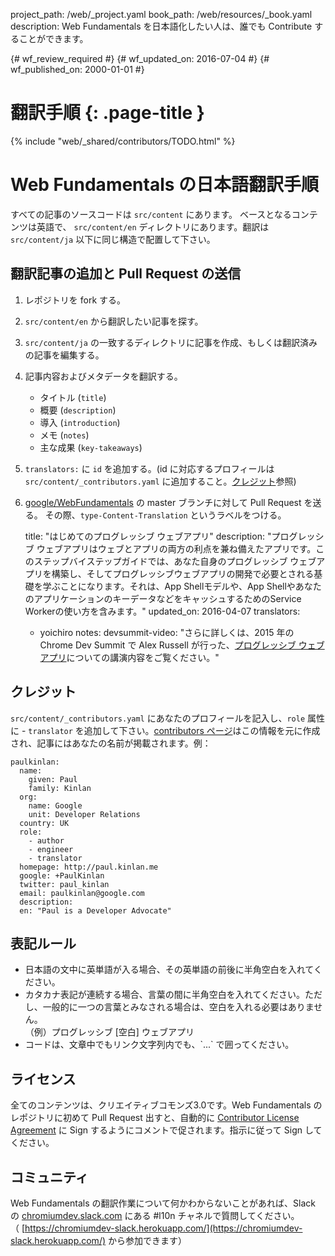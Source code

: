 project_path: /web/_project.yaml
book_path: /web/resources/_book.yaml
description: Web Fundamentals を日本語化したい人は、誰でも Contribute することができます。

{# wf_review_required #}
{# wf_updated_on: 2016-07-04 #}
{# wf_published_on: 2000-01-01 #}

# 翻訳手順 {: .page-title }

{% include "web/_shared/contributors/TODO.html" %}



# Web Fundamentals の日本語翻訳手順
すべての記事のソースコードは `src/content` にあります。 ベースとなるコンテンツは英語で、 `src/content/en` ディレクトリにあります。翻訳は `src/content/ja` 以下に同じ構造で配置して下さい。

## 翻訳記事の追加と Pull Request の送信
1. レポジトリを fork する。
1. `src/content/en` から翻訳したい記事を探す。
1. `src/content/ja` の一致するディレクトリに記事を作成、もしくは翻訳済みの記事を編集する。
1. 記事内容およびメタデータを翻訳する。
    * タイトル (`title`)
    * 概要 (`description`)
    * 導入 (`introduction`)
    * メモ (`notes`)
    * 主な成果 (`key-takeaways`)
1. `translators:` に `id` を追加する。(id に対応するプロフィールは `src/content/_contributors.yaml` に追加すること。[クレジット](#section)参照)
1. [google/WebFundamentals](https://github.com/google/WebFundamentals) の master ブランチに対して Pull Request を送る。
その際、`type-Content-Translation` というラベルをつける。


    title: "はじめてのプログレッシブ ウェブアプリ"
    description: "プログレッシブ ウェブアプリはウェブとアプリの両方の利点を兼ね備えたアプリです。このステップバイステップガイドでは、あなた自身のプログレッシブ ウェブアプリを構築し、そしてプログレッシブウェブアプリの開発で必要とされる基礎を学ぶことになります。それは、App Shellモデルや、App ShellやあなたのアプリケーションのキーデータなどをキャッシュするためのService Workerの使い方を含みます。"
    updated_on: 2016-04-07
    translators:
      - yoichiro
    notes:
      devsummit-video: "さらに詳しくは、2015 年の Chrome Dev Summit で Alex Russell が行った、<a href='https://www.youtube.com/watch?v=MyQ8mtR9WxI'>プログレッシブ ウェブアプリ</a>についての講演内容をご覧ください。"
    

## クレジット
`src/content/_contributors.yaml` にあなたのプロフィールを記入し、`role` 属性に - `translator` を追加して下さい。[contributors ページ](/web/resources/contributors)はこの情報を元に作成され、記事にはあなたの名前が掲載されます。例：


    paulkinlan:
      name:
        given: Paul
        family: Kinlan
      org:
        name: Google
        unit: Developer Relations
      country: UK
      role:
        - author
        - engineer
        - translator
      homepage: http://paul.kinlan.me
      google: +PaulKinlan
      twitter: paul_kinlan
      email: paulkinlan@google.com
      description:
      en: "Paul is a Developer Advocate"
    

## 表記ルール
* 日本語の文中に英単語が入る場合、その英単語の前後に半角空白を入れてください。
* カタカナ表記が連続する場合、言葉の間に半角空白を入れてください。ただし、一般的に一つの言葉とみなされる場合は、空白を入れる必要はありません。  
（例）プログレッシブ [空白] ウェブアプリ
* コードは、文章中でもリンク文字列内でも、&#096;...&#096; で囲ってください。

## ライセンス
全てのコンテンツは、クリエイティブコモンズ3.0です。Web Fundamentals のレポジトリに初めて Pull Request 出すと、自動的に [Contributor License Agreement](https://github.com/google/WebFundamentals/blob/master/CONTRIBUTING.md) に Sign するようにコメントで促されます。指示に従って Sign してください。  

## コミュニティ
Web Fundamentals の翻訳作業について何かわからないことがあれば、Slack の [chromiumdev.slack.com](https://chromiumdev.slack.com/) にある #l10n チャネルで質問してください。  
（ [https://chromiumdev-slack.herokuapp.com/](https://chromiumdev-slack.herokuapp.com/) から参加できます）  
